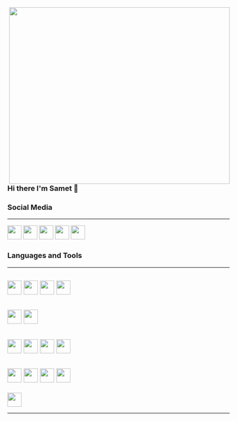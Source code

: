 <img src="https://user-images.githubusercontent.com/75490736/141855530-3a345914-b915-4533-88f5-be0189ce2969.gif" align="right" width="500" height="400" />

### Hi there I'm Samet :wave:

### Social Media
---
[<img height="32" width="32" src="https://unpkg.com/simple-icons@v6/icons/twitter.svg"/>][twitter]
[<img height="32" width="32" src="https://unpkg.com/simple-icons@v6/icons/linkedin.svg"/>][linkedin]
[<img height="32" width="32" src="https://unpkg.com/simple-icons@v6/icons/instagram.svg"/>][instagram]
[<img height="32" width="32" src="https://unpkg.com/simple-icons@v6/icons/google.svg"/>][google]
[<img height="32" width="32" src="https://unpkg.com/simple-icons@v6/icons/wordpress.svg"/>][wordpress]


[twitter]: https://twitter.com/smtrbci
[linkedin]: https://www.linkedin.com/in/smtrbci/
[instagram]: https://www.instagram.com/salihsametarabaci/
[google]: https://g.dev/Smtrbci
[wordpress]: https://capslockweb.com/


### Languages and Tools
---
<img height="32" width="32" src="https://img.icons8.com/fluency/48/000000/python.png"/> <img height="32" width="32" src="https://img.icons8.com/color/48/000000/java-coffee-cup-logo--v1.png"/> <img height="32" width="32" src="https://img.icons8.com/color/48/000000/c-programming.png"/> <img height="32" width="32" src="https://img.icons8.com/external-tal-revivo-color-tal-revivo/48/000000/external-cplusplus-a-general-purpose-descriptive-programming-computer-language-logo-color-tal-revivo.png"/>
---
<img height="32" width="32" src="https://img.icons8.com/fluency/48/000000/flutter.png"/> <img height="32" width="32" src="https://img.icons8.com/color/48/000000/dart.png"/>
---
<img height="32" width="32" src="https://img.icons8.com/color/48/000000/visual-studio-code-2019.png"/> <img height="32" width="32" src="https://img.icons8.com/color/50/000000/android-studio--v3.png"/> <img height="32" width="32" src="https://img.icons8.com/fluency/48/000000/unity.png"/> <img height="32" width="32" src="https://img.icons8.com/color/48/000000/unreal-engine.png"/>
---

<img height="32" width="32" src="https://img.icons8.com/color/48/000000/javascript--v1.png"/> <img height="32" width="32" src="https://img.icons8.com/color/64/000000/html-5--v1.png"/> <img height="32" width="32" src="https://img.icons8.com/color/48/000000/css3.png"/> <img height="32" width="32" src="https://img.icons8.com/officel/40/000000/php-logo.png"/>
---

<img height="32" width="32" src="https://img.icons8.com/color/48/000000/wordpress.png"/>

---
